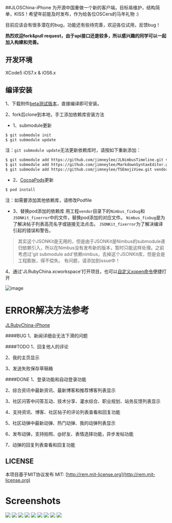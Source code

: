 ##JLOSChina-iPhone
为开源中国重做一个新的客户端，目标易维护，结构简单，KISS！希望年前能及时发布，作为给各位OSCers的马年礼物 :)

目前应该会有很多潜在的bug，功能还有些待完善，欢迎各位试用，反馈bug！

**热烈欢迎fork&pull request，由于api接口还是较多，所以感兴趣的同学可以一起加入构建和完善。**

## 开发环境
XCode5 iOS7.x & iOS6.x

## 编译安装
1、下载附件[beta测试版本](http://git.oschina.net/jimneylee/JLOSChina-iPhone/attach_files)，直接编译即可安装。

2、fork后clone到本地，手工添加依赖库安装方法
* 1、submodule更新

``` bash
$ git submodule init 
$ git submodule update
```
注：`git submodule update`无法更新依赖库时，请按如下重新添加：
``` bash
$ git submodule add https://github.com/jimneylee/JLNimbusTimeline.git vendor/JLNimbusTimeline
$ git submodule add https://github.com/jimneylee/MarkdownSyntaxEditor.git vendor/MarkdownSyntaxEditor
$ git submodule add https://github.com/jimneylee/TSEmojiView.git vendor/TSEmojiView
```
* 2、[CocoaPods](http://cocoapods.org)更新

``` bash   
$ pod install
```   
注：如需要添加其他依赖库，请修改Podfile

* 3、替换pod添加的依赖库
   用工程`vendor`目录下的`Nimbus_fixbug`和`JSONKit_fixerror`中的文件，替换pod添加的对应文件。
   `Nimbus_fixbug`是为了解决帖子列表高亮名字或链接无法点击。
   `JSONKit_fixerror`为了解决编译引起的错误和警告。

>其实这个JSONKit是无用的，但是由于JSONKit是Nimbus的submodule递归依赖引入，所以在Nimbus没有发布新的版本，暂时只能这样处理。之前考虑过'git submodule add'依赖nimbus，去掉这个JSONKit库，但是会是工程膨胀，得不偿失。
>有问题，请添加到issue中！

4、通过'JLRubyChina.xcworkspace'打开项目，也可以[自定义xopen命令](http://jimneylee.github.io/2014/01/09/add-xopen-command-to-open-xcode-workspace/)便捷打开

![image](https://github.com/jimneylee/JLRubyChina-iPhone/raw/master/Resource/Screenshots/ErrorResolve/open_xcworkspace.jpg)

# ERROR解决方法参考
[JLRubyChina-iPhone](https://github.com/jimneylee/JLRubyChina-iPhone)

####BUG
1、新闻详细会无法下滑的问题

####TODO
1、回复他人的评论

2、我的主页显示

3、发送失败保存草稿箱

####DONE
1、登录功能和自动登录功能

2、综合资讯中最新资讯、最新博客和推荐博客列表显示

3、社区问答中问答互动、技术分享、灌水综合、职业规划、站务反馈列表显示

4、支持资讯、博客、社区帖子的评论列表查看和回复功能

5、社区动弹中最新动弹、热门动弹、我的动弹列表显示

6、发布动弹，支持拍照、@好友、表情选择功能，异步发帖功能

7、动弹的回复列表查看和回复功能

## LICENSE
本项目基于MIT协议发布
MIT: [http://rem.mit-license.org](http://rem.mit-license.org)

# Screenshots
![](http://git.oschina.net/jimneylee/JLOSChina-iPhone/raw/master/Resource/Screenshots/0116_1.png)
![](http://git.oschina.net/jimneylee/JLOSChina-iPhone/raw/master/Resource/Screenshots/0116_2.png)
![](http://git.oschina.net/jimneylee/JLOSChina-iPhone/raw/master/Resource/Screenshots/0116_3.png)
![](http://git.oschina.net/jimneylee/JLOSChina-iPhone/raw/master/Resource/Screenshots/0116_4.png)
![](http://git.oschina.net/jimneylee/JLOSChina-iPhone/raw/master/Resource/Screenshots/0116_5.png)
![](http://git.oschina.net/jimneylee/JLOSChina-iPhone/raw/master/Resource/Screenshots/0116_6.png)
![](http://git.oschina.net/jimneylee/JLOSChina-iPhone/raw/master/Resource/Screenshots/0116_7.png)
![](http://git.oschina.net/jimneylee/JLOSChina-iPhone/raw/master/Resource/Screenshots/0116_8.png)
![](http://git.oschina.net/jimneylee/JLOSChina-iPhone/raw/master/Resource/Screenshots/0116_9.png)